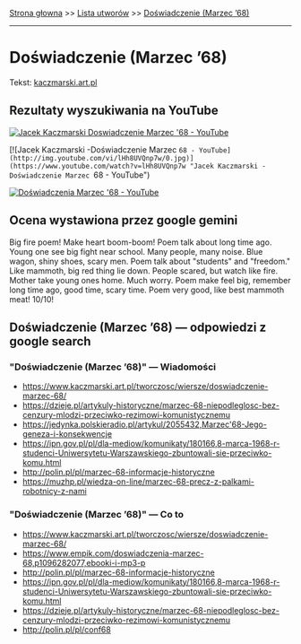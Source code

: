 [Strona głowna](../index.md) >> [Lista utworów](../list.md) >> [Doświadczenie (Marzec ’68)](127.md)

---

# Doświadczenie (Marzec ’68)

Tekst: [kaczmarski.art.pl](https://www.kaczmarski.art.pl/tworczosc/wiersze/doswiadczenie-marzec-68/)

## Rezultaty wyszukiwania na YouTube

[![Jacek Kaczmarski Doswiadczenie Marzec '68 - YouTube](http://img.youtube.com/vi/FIfnlsvjkts/0.jpg)](https://www.youtube.com/watch?v=FIfnlsvjkts "Jacek Kaczmarski Doswiadczenie Marzec '68 - YouTube")

[![Jacek Kaczmarski -Doświadczenie Marzec `68 - YouTube](http://img.youtube.com/vi/lHh8UVQnp7w/0.jpg)](https://www.youtube.com/watch?v=lHh8UVQnp7w "Jacek Kaczmarski -Doświadczenie Marzec `68 - YouTube")

[![Doświadczenia Marzec '68 - YouTube](http://img.youtube.com/vi/hLGvxqkVl_A/0.jpg)](https://www.youtube.com/watch?v=hLGvxqkVl_A "Doświadczenia Marzec '68 - YouTube")

## Ocena wystawiona przez google gemini

Big fire poem! Make heart boom-boom! Poem talk about long time ago. Young one see big fight near school. Many people, many noise. Blue wagon, shiny shoes, scary men. Poem talk about "students" and "freedom." Like mammoth, big red thing lie down. People scared, but watch like fire. Mother take young ones home. Much worry. Poem make feel big, remember long time ago, good time, scary time. Poem very good, like best mammoth meat! 10/10!


## Doświadczenie (Marzec ’68) — odpowiedzi z google search

### "Doświadczenie (Marzec ’68)" — Wiadomości

 - <https://www.kaczmarski.art.pl/tworczosc/wiersze/doswiadczenie-marzec-68/>
 - <https://dzieje.pl/artykuly-historyczne/marzec-68-niepodleglosc-bez-cenzury-mlodzi-przeciwko-rezimowi-komunistycznemu>
 - <https://jedynka.polskieradio.pl/artykul/2055432,Marzec'68-Jego-geneza-i-konsekwencje>
 - <https://ipn.gov.pl/pl/dla-mediow/komunikaty/180166,8-marca-1968-r-studenci-Uniwersytetu-Warszawskiego-zbuntowali-sie-przeciwko-komu.html>
 - <http://polin.pl/pl/marzec-68-informacje-historyczne>
 - <https://muzhp.pl/wiedza-on-line/marzec-68-precz-z-palkami-robotnicy-z-nami>

### "Doświadczenie (Marzec ’68)" — Co to

 - <https://www.kaczmarski.art.pl/tworczosc/wiersze/doswiadczenie-marzec-68/>
 - <https://www.empik.com/doswiadczenia-marzec-68,p1096282077,ebooki-i-mp3-p>
 - <http://polin.pl/pl/marzec-68-informacje-historyczne>
 - <https://ipn.gov.pl/pl/dla-mediow/komunikaty/180166,8-marca-1968-r-studenci-Uniwersytetu-Warszawskiego-zbuntowali-sie-przeciwko-komu.html>
 - <https://dzieje.pl/artykuly-historyczne/marzec-68-niepodleglosc-bez-cenzury-mlodzi-przeciwko-rezimowi-komunistycznemu>
 - <http://polin.pl/pl/conf68>

